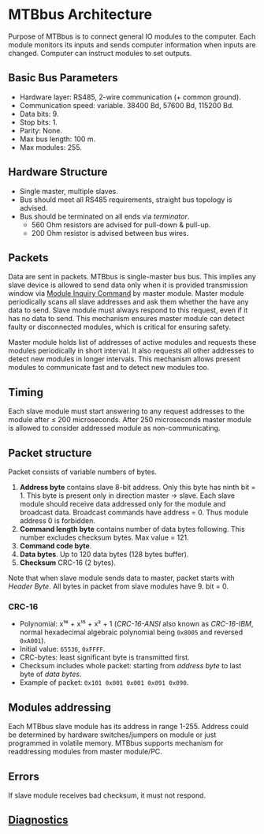 MTBbus Architecture
===================

Purpose of MTBbus is to connect general IO modules to the computer. Each module
monitors its inputs and sends computer information when inputs are changed.
Computer can instruct modules to set outputs.

## Basic Bus Parameters

* Hardware layer: RS485, 2-wire communication (+ common ground).
* Communication speed: variable. 38400 Bd, 57600 Bd, 115200 Bd.
* Data bits: 9.
* Stop bits: 1.
* Parity: None.
* Max bus length: 100 m.
* Max modules: 255.

## Hardware Structure

* Single master, multiple slaves.
* Bus should meet all RS485 requirements, straight bus topology is advised.
* Bus should be terminated on all ends via *terminator*.
  - 560 Ohm resistors are advised for pull-down & pull-up.
  - 200 Ohm resistor is advised between bus wires.

## Packets

Data are sent in packets. MTBbus is single-master bus bus. This implies any
slave device is allowed to send data only when it is provided transmission
window via [Module Inquiry Command](commands.md#mosi-module-inquiery) by master
module. Master module periodically scans all slave addresses and ask them
whether the have any data to send. Slave module must always respond to this
request, even if it has no data to send. This mechanism ensures master module
can detect faulty or disconnected modules, which is critical for ensuring
safety.

Master module holds list of addresses of active modules and requests these
modules periodically in short interval. It also requests all other addresses
to detect new modules in longer intervals. This mechanism allows present modules
to communicate fast and to detect new modules too.

## Timing

Each slave module must start answering to any request addresses to the module
after ≤ 200 microseconds. After 250 microseconds master module is allowed to
consider addressed module as non-communicating.

## Packet structure

Packet consists of variable numbers of bytes.

1. **Address byte** contains slave 8-bit address. Only this byte has ninth
   bit = 1. This byte is present only in direction master → slave. Each slave
   module should receive data addressed only for the module and broadcast data.
   Broadcast commands have address = 0. Thus module address 0 is forbidden.
2. **Command length byte** contains number of data bytes following. This number
   excludes checksum bytes. Max value = 121.
3. **Command code byte**.
4. **Data bytes**. Up to 120 data bytes (128 bytes buffer).
5. **Checksum** CRC-16 (2 bytes).

Note that when slave module sends data to master, packet starts with *Header
Byte*. All bytes in packet from slave modules have 9. bit = 0.

### CRC-16

* Polynomial: x¹⁶ + x¹⁵ + x² + 1 (*CRC-16-ANSI* also known as *CRC-16-IBM*,
  normal hexadecimal algebraic polynomial being `0x8005` and reversed `0xA001`).
* Initial value: `65536`, `0xFFFF`.
* CRC-bytes: least significant byte is transmitted first.
* Checksum includes whole packet: starting from *address byte* to last byte of
  *data bytes*.
* Example of packet: `0x101 0x001 0x001 0x091 0x090`.

## Modules addressing

Each MTBbus slave module has its address in range 1-255. Address could be
determined by hardware switches/jumpers on module or just programmed in
volatile memory. MTBbus supports mechanism for readdressing modules from master
module/PC.

## Errors

If slave module receives bad checksum, it must not respond.

## [Diagnostics](diag.md)
